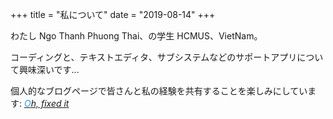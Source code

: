 +++
title = "私について"
date = "2019-08-14"
+++

わたし Ngo Thanh Phuong Thai、の学生 HCMUS、VietNam。

コーディングと、テキストエディタ、サブシステムなどのサポートアプリについて興味深いです...

個人的なブログページで皆さんと私の経験を共有することを楽しみにしています: *[<span style="color: #3498DB">O</span>h, fixed it](https://ohfix.github.io)*